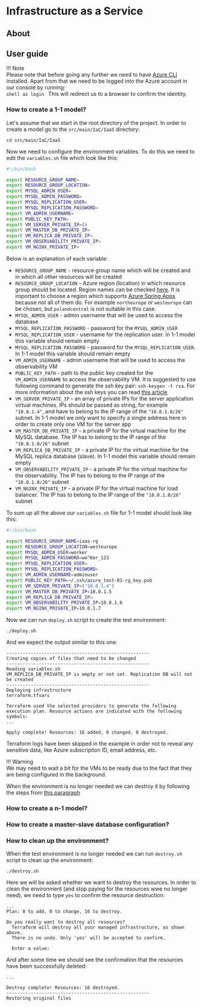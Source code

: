 # Infrastructure as a Service

## About

## User guide

!!! Note  
    Please note that before going any further we need to have [Azure CLI](https://learn.microsoft.com/en-us/cli/azure/install-azure-cli) installed. Apart from that we need to be logged into the Azure account in our console by running:  
    ```shell
    az login
    ```
    This will redirect us to a browser to confirm the identity.

### How to create a 1-1 model?
Let's assume that we start in the root directory of the project. In order to create a model go to the `src/main/IaC/IaaS` directory:
```shell
cd src/main/IaC/IaaS
```
Now we need to configure the environment variables. To do this we need to edit the `variables.sh` file which look like this:
```bash
#!/bin/bash

export RESOURCE_GROUP_NAME=
export RESOURCE_GROUP_LOCATION=
export MYSQL_ADMIN_USER=
export MYSQL_ADMIN_PASSWORD=
export MYSQL_REPLICATION_USER=
export MYSQL_REPLICATION_PASSWORD=
export VM_ADMIN_USERNAME=
export PUBLIC_KEY_PATH=
export VM_SERVER_PRIVATE_IP=()
export VM_MASTER_DB_PRIVATE_IP=
export VM_REPLICA_DB_PRIVATE_IP=
export VM_OBSERVABILITY_PRIVATE_IP=
export VM_NGINX_PRIVATE_IP=
```
Below is an explanation of each variable:  
- `RESOURCE_GROUP_NAME` - resource group name which will be created and in which all other resources will be created  
- `RESOURCE_GROUP_LOCATION` - Azure region (location) in which resource group should be located. Region names can be checked [here](https://azure.microsoft.com/en-us/explore/global-infrastructure/geographies/#geographies). It is important to choose a region which supports [Azure Spring Apps](https://azure.microsoft.com/en-us/products/spring-apps) because not all of them do. For example `northeurope` or `westeurope` can be chosen, but `polandcentral` is not suitable in this case.  
- `MYSQL_ADMIN_USER` - admin username that will be used to access the database  
- `MYSQL_REPLICATION_PASSWORD` - password for the `MYSQL_ADMIN_USER`  
- `MYSQL_REPLICATION_USER` - username for the replication user. In 1-1 model this variable should remain empty  
- `MYSQL_REPLICATION_PASSWORD` - password for the `MYSQL_REPLICATION_USER`. In 1-1 model this variable should remain empty  
- `VM_ADMIN_USERNAME` - admin username that will be used to access the observability VM  
- `PUBLIC_KEY_PATH` - path to the public key created for the `VM_ADMIN_USERNAME` to access the observability VM. It is suggested to use following command to generate the ssh key pair: `ssh-keygen -t rsa`. For more information about the ssh keys you can read [this article](https://cloud.ibm.com/docs/power-iaas?topic=power-iaas-creating-ssh-key)  
- `VM_SERVER_PRIVATE_IP` - an array of private IPs for the server application virtual machines. IPs should be passed as string, for example `"10.0.1.4"`, and have to belong to the IP range of the `"10.0.1.0/26"` subnet. In 1-1 model we only want to specify a single address here in order to create only one VM for the server app  
- `VM_MASTER_DB_PRIVATE_IP` - a private IP for the virtual machine for the MySQL database. The IP has to belong to the IP range of the `"10.0.1.0/26"` subnet
- `VM_REPLICA_DB_PRIVATE_IP` - a private IP for the virtual machine for the MySQL replica database (slave). In 1-1 model this variable should remain empty
- `VM_OBSERVABILITY_PRIVATE_IP` - a private IP for the virtual machine for the observability. The IP has to belong to the IP range of the `"10.0.1.0/26"` subnet
- `VM_NGINX_PRIVATE_IP` - a private IP for the virtual machine for load balancer. The IP has to belong to the IP range of the `"10.0.1.0/26"` subnet

To sum up all the above our `variables.sh` file for 1-1 model should look like this:
```bash
#!/bin/bash

export RESOURCE_GROUP_NAME=iaas-rg
export RESOURCE_GROUP_LOCATION=westeurope
export MYSQL_ADMIN_USER=worker
export MYSQL_ADMIN_PASSWORD=wo^Ker_123
export MYSQL_REPLICATION_USER=
export MYSQL_REPLICATION_PASSWORD=
export VM_ADMIN_USERNAME=adminuser
export PUBLIC_KEY_PATH=~/.ssh/azure_test-01-rg_key.pub
export VM_SERVER_PRIVATE_IP=("10.0.1.4")
export VM_MASTER_DB_PRIVATE_IP=10.0.1.5
export VM_REPLICA_DB_PRIVATE_IP=
export VM_OBSERVABILITY_PRIVATE_IP=10.0.1.6
export VM_NGINX_PRIVATE_IP=10.0.1.7
```
Now we can run `deploy.sh` script to create the test environment:
```shell
./deploy.sh
```
And we expect the output similar to this one:
```shell
-----------------------------------------------------
Creating copies of files that need to be changed     
-----------------------------------------------------
Reading variables.sh
VM_REPLICA_DB_PRIVATE_IP is empty or not set. Replication DB will not be created
-----------------------------------------------------
Deploying infrastructure
terraform.tfvars

Terraform used the selected providers to generate the following execution plan. Resource actions are indicated with the following symbols:
...

Apply complete! Resources: 16 added, 0 changed, 0 destroyed.
```
Terraform logs have been skipped in the example in order not to reveal any sensitive data, like Azure subscription ID, email address, etc.  

!!! Warning  
    We may need to wait a bit for the VMs to be ready due to the fact that they are being configured in the background.  

When the environment is no longer needed we can destroy it by following the steps from [this paragraph](#how-to-clean-up-the-environment)

### How to create a n-1 model?

### How to create a master-slave database configuration?

### How to clean up the environment?
When the test environment is no longer needed we can run `destroy.sh` script to clean up the environment:
```shell
./destroy.sh
```
Here we will be asked whether we want to destroy the resources. In order to clean the environment (and stop paying for the resources wwe no longer need), we need to type `yes` to confirm the resource destruction:
```shell
...
Plan: 0 to add, 0 to change, 16 to destroy.

Do you really want to destroy all resources?
  Terraform will destroy all your managed infrastructure, as shown above.
  There is no undo. Only 'yes' will be accepted to confirm.

  Enter a value:

```
And after some time we should see the confirmation that the resources have been successfully deleted:
```shell
...

Destroy complete! Resources: 16 destroyed.
-----------------------------------------------------
Restoring original files
```